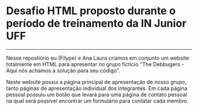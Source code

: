 # Desafio HTML proposto durante o período de treinamento da IN Junior UFF
<hr>
Nesse repostiório eu (Filype) e Ana Laura criamos em conjunto um website totalmente em HTML para apresentar no grupo ficticio "The Debbugers - Aqui nós achamos a solução para seu código".

Neste website possui a página principal de apresentação de nosso grupo, tanto páginas de apresentação individual dos integrantes. Em cada página pessoal possuiu um botão que levará para uma página de
contato pessoal na qual será possivel encontrar um formulário para contatar cada membro.
